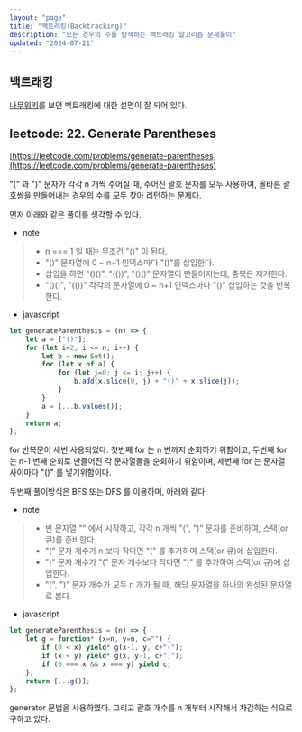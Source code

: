 ```yaml
---
layout: "page"
title: "백트래킹(Backtracking)"
description: "모든 경우의 수를 탐색하는 백트래킹 알고리즘 문제풀이"
updated: "2024-07-21"
---
```


## 백트래킹

[나무위키](https://namu.wiki/w/%EB%B0%B1%ED%8A%B8%EB%9E%98%ED%82%B9)를 보면 백트래킹에 대한 설명이 잘 되어 있다.

## leetcode: 22. Generate Parentheses

[https://leetcode.com/problems/generate-parentheses](https://leetcode.com/problems/generate-parentheses)

"(" 과 ")" 문자가 각각 n 개씩 주어질 때, 주어진 괄호 문자를 모두 사용하여, 올바른 괄호쌍을 만들어내는 경우의 수를 모두 찾아 리턴하는 문제다.

먼저 아래와 같은 풀이를 생각할 수 있다.

- note
> - n === 1 일 때는 무조건 "()" 이 된다.
> - "()" 문자열에 0 ~ n+1 인덱스마다 "()"를 삽입한다.
> - 삽입을 하면 "()()", "(())", "()()" 문자열이 만들어지는데, 중복은 제거한다.
> - "()()", "(())" 각각의 문자열에 0 ~ n+1 인덱스마다 "()" 삽입하는 것을 반복한다.

- javascript
```js
let generateParenthesis = (n) => {
    let a = ["()"];
    for (let i=2; i <= n; i++) {
        let b = new Set();
        for (let x of a) {
            for (let j=0; j <= i; j++) {
                b.add(x.slice(0, j) + "()" + x.slice(j));
            }
        }
        a = [...b.values()];
    }
    return a;
};
```

for 반복문이 세번 사용되었다. 첫번째 for 는 n 번까지 순회하기 위함이고, 두번째 for 는 n-1 번째 순회로 만들어진 각 문자열들을 순회하기 위함이며, 세번째 for 는 문자열 사이마다 "()" 를 넣기위함이다.

두번째 풀이방식은 BFS 또는 DFS 를 이용하며, 아래와 같다.

- note
> - 빈 문자열 "" 에서 시작하고, 각각 n 개씩 "(", ")" 문자를 준비하여, 스택(or 큐)를 준비한다.
> - "(" 문자 개수가 n 보다 작다면 "(" 를 추가하여 스택(or 큐)에 삽입한다.
> - ")" 문자 개수가 "(" 문자 개수보다 작다면 ")" 를 추가하여 스택(or 큐)에 삽입한다.
> - "(", ")" 문자 개수가 모두 n 개가 될 때, 해당 문자열을 하나의 완성된 문자열로 본다.

- javascript
```js
let generateParenthesis = (n) => {
    let g = function* (x=n, y=n, c="") {
        if (0 < x) yield* g(x-1, y, c+"(");
        if (x < y) yield* g(x, y-1, c+")");
        if (0 === x && x === y) yield c;
    };
    return [...g()];
};
```

generator 문법을 사용하였다. 그리고 괄호 개수를 n 개부터 시작해서 차감하는 식으로 구하고 있다.
